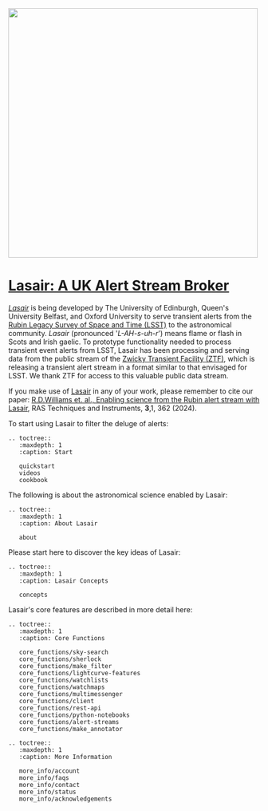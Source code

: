 <img src="_images/lasair_logo_transparent_LSST.png" width=500>

# [Lasair: A UK Alert Stream Broker]({%lasairurl%}) 

[*Lasair*]({%lasairurl%}) is being developed by The University of Edinburgh, Queen\'s University Belfast,
and Oxford University to serve transient alerts from the 
[Rubin Legacy Survey of Space and Time (LSST)](https://rubinobservatory.org/) to the 
astronomical community. *Lasair* (pronounced '*L-AH-s-uh-r*') means flame or 
flash in Scots and Irish gaelic. To prototype functionality needed to process transient 
event alerts from LSST, Lasair has been processing and serving data from the 
public stream of the [Zwicky Transient Facility (ZTF)](http://www.ztf.caltech.edu/), 
which is releasing a transient alert stream in a format similar to that 
envisaged for LSST. We thank ZTF for access to this valuable public data stream.

If you make use of [Lasair]({%lasairurl%}) in any of your work, please remember to cite our paper: [R.D.Williams et. al., 
Enabling science from the Rubin alert stream with Lasair](https://doi.org/10.1093/rasti/rzae024), 
RAS Techniques and Instruments, **3**,1, 362  (2024).

To start using Lasair to filter the deluge of alerts:
```eval_rst
.. toctree::
   :maxdepth: 1
   :caption: Start

   quickstart
   videos
   cookbook
```

The following is about the astronomical science enabled by Lasair:
```eval_rst
.. toctree::
   :maxdepth: 1
   :caption: About Lasair

   about
```
Please start here to discover the key ideas of Lasair:

```eval_rst
.. toctree::
   :maxdepth: 1
   :caption: Lasair Concepts

   concepts
```

Lasair's core features are described in more detail here:

```eval_rst
.. toctree::
   :maxdepth: 1
   :caption: Core Functions

   core_functions/sky-search
   core_functions/sherlock
   core_functions/make_filter
   core_functions/lightcurve-features
   core_functions/watchlists
   core_functions/watchmaps
   core_functions/multimessenger
   core_functions/client
   core_functions/rest-api
   core_functions/python-notebooks
   core_functions/alert-streams
   core_functions/make_annotator
```

```eval_rst
.. toctree::
   :maxdepth: 1
   :caption: More Information

   more_info/account
   more_info/faqs
   more_info/contact
   more_info/status
   more_info/acknowledgements
```
